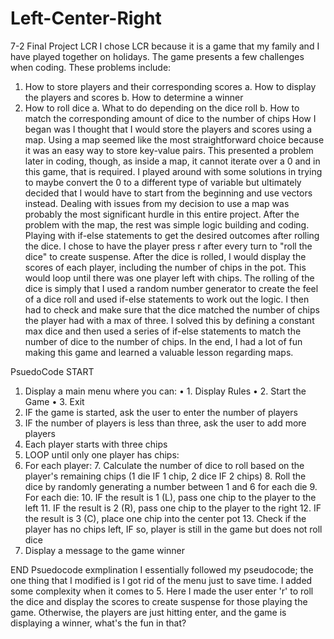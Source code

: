 # Left-Center-Right
7-2 Final Project LCR
I chose LCR because it is a game that my family and I have played together on holidays. The game presents a few challenges when coding. These problems include:
1.	How to store players and their corresponding scores
a.	How to display the players and scores
b.	How to determine a winner
2.	How to roll dice
a.	What to do depending on the dice roll
b.	How to match the corresponding amount of dice to the number of chips
How I began was I thought that I would store the players and scores using a map. Using a map seemed like the most straightforward choice because it was an easy way to store key-value pairs. This presented a problem later in coding, though, as inside a map, it cannot iterate over a 0 and in this game, that is required. I played around with some solutions in trying to maybe convert the 0 to a different type of variable but ultimately decided that I would have to start from the beginning and use vectors instead. Dealing with issues from my decision to use a map was probably the most significant hurdle in this entire project. 
After the problem with the map, the rest was simple logic building and coding. Playing with if-else statements to get the desired outcomes after rolling the dice. I chose to have the player press r after every turn to "roll the dice" to create suspense. After the dice is rolled, I would display the scores of each player, including the number of chips in the pot. This would loop until there was one player left with chips. The rolling of the dice is simply that I used a random number generator to create the feel of a dice roll and used if-else statements to work out the logic. I then had to check and make sure that the dice matched the number of chips the player had with a max of three. I solved this by defining a constant max dice and then used a series of if-else statements to match the number of dice to the number of chips. 
In the end, I had a lot of fun making this game and learned a valuable lesson regarding maps.





PsuedoCode 
START

1.	Display a main menu where you can:
•	1. Display Rules
•	2. Start the Game
•	3. Exit
2. IF the game is started, ask the user to enter the number of players
3. IF the number of players is less than three, ask the user to add more players
4. Each player starts with three chips
5. LOOP until only one player has chips:
  6. For each player:
    7. Calculate the number of dice to roll based on the player's remaining chips (1 die IF 1 chip, 2 dice IF 2 chips)
    8. Roll the dice by randomly generating a number between 1 and 6 for each die
    9. For each die:
      10. IF the result is 1 (L), pass one chip to the player to the left
      11. IF the result is 2 (R), pass one chip to the player to the right
      12. IF the result is 3 (C), place one chip into the center pot
    13. Check if the player has no chips left, IF so, player is still in the game but does not roll dice
6. Display a message to the game winner

END
Psuedocode exmplination
I essentially followed my pseudocode; the one thing that I modified is I got rid of the menu just to save time. I added some complexity when it comes to 5. Here I made the user enter 'r' to roll the dice and display the scores to create suspense for those playing the game. Otherwise, the players are just hitting enter, and the game is displaying a winner, what's the fun in that? 




 

